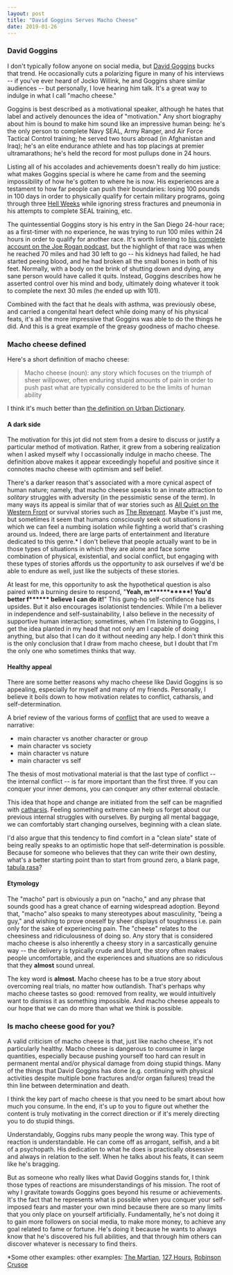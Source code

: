 ```yaml
---
layout: post
title: "David Goggins Serves Macho Cheese"
date: 2019-01-26
---
```


### David Goggins

I don't typically follow anyone on social media, but [David Goggins](https://en.wikipedia.org/wiki/David_Goggins) bucks that trend. He occasionally cuts a polarizing figure in many of his interviews -- if you've ever heard of Jocko Willink, he and Goggins share similar audiences -- but personally, I love hearing him talk. It's a great way to indulge in what I call "macho cheese."

Goggins is best described as a motivational speaker, although he hates that label and actively denounces the idea of "motivation." Any short biography about him is bound to make him sound like an impressive human being: he's the only person to complete Navy SEAL, Army Ranger, and Air Force Tactical Control training; he served two tours abroad (in Afghanistan and Iraq); he's an elite endurance athlete and has top placings at premier ultramarathons; he's held the record for most pullups done in 24 hours. 

Listing all of his accolades and achievements doesn't really do him justice: what makes Goggins special is where he came from and the seeming impossibility of how he's gotten to where he is now.  His experiences are a testament to how far people can push their boundaries: losing 100 pounds in 100 days in order to physically qualify for certain military programs, going through three [Hell Weeks](https://navyseals.com/nsw/hell-week-0/) while ignoring stress fractures and pneumonia in his attempts to complete SEAL training, etc. 

The quintessential Goggins story is his entry in the San Diego 24-hour race; as a first-timer with no experience, he was trying to run 100 miles within 24 hours in order to qualify for another race. It's worth listening to [his complete account on the Joe Rogan podcast](https://www.youtube.com/watch?v=h1Qenhp_s2g), but the highlight of that race was when he reached 70 miles and had 30 left to go -- his kidneys had failed, he had started peeing blood, and he had broken all the small bones in both of his feet. Normally, with a body on the brink of shutting down and dying, any sane person would have called it quits. Instead, Goggins describes how he asserted control over his mind and body, ultimately doing whatever it took to complete the next 30 miles (he ended up with 101). 

Combined with the fact that he deals with asthma, was previously obese, and carried a congenital heart defect while doing many of his physical feats, it's all the more impressive that Goggins was able to do the things he did. And this is a great example of the greasy goodness of macho cheese.

### Macho cheese defined

Here's a short definition of macho cheese:

> Macho cheese (noun): any story which focuses on the triumph of sheer willpower, often enduring stupid amounts of pain in order to push past what are typically considered to be the limits of human ability

I think it's much better than [the definition on Urban Dictionary](https://www.urbandictionary.com/define.php?term=macho%20cheese).

#### A dark side

The motivation for this jot did not stem from a desire to discuss or justify a particular method of motivation. Rather, it grew from a sobering realization when I asked myself why I occassionally indulge in macho cheese. The definition above makes it appear exceedingly hopeful and positive since it connotes macho cheese with optimism and self belief. 

There's a darker reason that's associated with a more cynical aspect of human nature; namely, that macho cheese speaks to an innate attraction to *solitary* struggles with adversity (in the pessimistic sense of the term). In many ways its appeal is similar that of war stories such as [All Quiet on the Western Front](https://en.wikipedia.org/wiki/All_Quiet_on_the_Western_Front) or survival stories such as [The Revenant](https://en.wikipedia.org/wiki/The_Revenant_(novel)). Maybe it's just me, but sometimes it seem that humans consciously seek out situations in which we can feel a numbing isolation while fighting a world that's crashing around us. Indeed, there are large parts of entertainment and literature dedicated to this genre.\* I don't believe that people actually want to be in those types of situations in which they are alone and face some combination of physical, existential, and social conflict, but engaging with these types of stories affords us the opportunity to ask ourselves if we'd be able to endure as well, just like the subjects of these stories. 

At least for me, this opportunity to ask the hypothetical question is also paired with a burning desire to respond, "**Yeah, m\*\*\*\*\*\*\*\*\*\*\*! You'd better f\*\*\*\*\*\*  believe I can do it!**" This gung-ho self-confidence has its upsides. But it also encourages isolationist tendencies. While I'm a believer in independence and self-sustainability, I also believe in the necessity of supportive human interaction; sometimes, when I'm listening to Goggins, I get the idea planted in my head that not only am I capable of doing anything, but also that I can do it without needing any help. I don't think this is the only conclusion that I draw from macho cheese, but I doubt that I'm the only one who sometimes thinks that way.

#### Healthy appeal

There are some better reasons why macho cheese like David Goggins is so appealing, especially for myself and many of my friends. Personally, I believe it boils down to how motivation relates to conflict, catharsis, and self-determination.

A brief review of the various forms of [conflict](https://en.wikipedia.org/wiki/Conflict_(narrative)) that are used to weave a narrative:

- main character vs another character or group
- main character vs society
- main character vs nature
- main character vs self

The thesis of most motivational material is that the last type of conflict -- the internal conflict -- is far more important than the first three. If you can conquer your inner demons, you can conquer any other external obstacle. 

This idea that hope and change are initiated from the self can be magnified with [catharsis](https://en.wikipedia.org/wiki/Catharsis). Feeling something extreme can help us forget about our previous internal struggles with ourselves. By purging all mental baggage, we can comfortably start changing ourselves, beginning with a clean slate. 

I'd also argue that this tendency to find comfort in a "clean slate" state of being really speaks to an optimistic hope that self-determination is possible. Because for someone who believes that they can write their own destiny, what's a better starting point than to start from ground zero, a blank page, [tabula rasa](https://en.wikipedia.org/wiki/Tabula_rasa)?

#### Etymology

The "macho" part is obviously a pun on "nacho," and any phrase that sounds good has a great chance of earning widespread adoption. Beyond that, "macho" also speaks to many stereotypes about masculinity, "being a guy," and wishing to prove oneself by sheer displays of toughness i.e. pain only for the sake of experiencing pain. The "cheese" relates to the cheesiness and ridiculousness of doing so. Any story that is considered macho cheese is also inherently a cheesy story in a sarcastically genuine way -- the delivery is typically crude and blunt, the story often makes people uncomfortable, and the experiences and situations are so ridiculous that they **almost** sound unreal. 

The key word is **almost**. Macho cheese has to be a true story about overcoming real trials, no matter how outlandish. That's perhaps why macho cheese tastes so good: removed from reality, we would intuitively want to dismiss it as something impossible. And macho cheese appeals to our hope that we can do more than what we think is possible.

### Is macho cheese good for you?

A valid criticism of macho cheese is that, just like nacho cheese, it's not particularly healthy. Macho cheese is dangerous to consume in large quantities, especially because pushing yourself too hard can result in permanent mental and/or physical damage from doing stupid things. Many of the things that David Goggins has done (e.g. continuing with physical activities despite multiple bone fractures and/or organ failures) tread the thin line between determination and death. 

I think the key part of macho cheese is that you need to be smart about how much you consume. In the end, it's up to you to figure out whether the content is truly motivating in the correct direction or if it's merely directing you to do stupid things.

Understandably, Goggins rubs many people the wrong way. This type of reaction is understandable. He can come off as arrogant, selfish, and a bit of a psychopath. His dedication to what he does is practically obsessive and always in relation to the self. When he talks about his feats, it can seem like he's bragging.

But as someone who really likes what David Goggins stands for, I think those types of reactions are misunderstandings of his mission. The root of why I gravitate towards Goggins goes beyond his resume or achievements. It's the fact that he represents what is possible when you conquer your self-imposed fears and master your own mind because there are so many limits that you only place on yourself artificially. Fundamentally, he's not doing it to gain more followers on social media, to make more money, to achieve any goal related to fame or fortune. He's doing it because he wants to always know that he's discovered his full abilities, and that through him others can discover whatever is necessary to find theirs. 

\*Some other examples: other examples: [The Martian](https://en.wikipedia.org/wiki/The_Martian_(film)), [127 Hours](https://en.wikipedia.org/wiki/127_Hours), [Robinson Crusoe](https://en.wikipedia.org/wiki/Robinson_Crusoe)
